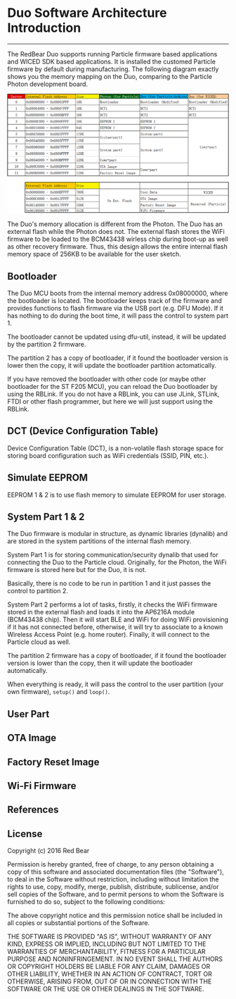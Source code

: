 # Duo Software Architecture Introduction
---

The RedBear Duo supports running Particle firmware based applications and WICED SDK based applications. It is installed the customed Particle firmware by default during manufacturing. The following diagram exactly shows you the memory mapping on the Duo, comparing to the Particle Photon development board.

![image](images/Duo_MemMap.png)

The Duo's memory allocation is different from the Photon. The Duo has an external flash while the Photon does not. The external flash stores the WiFi firmware to be loaded to the BCM43438 wirless chip during boot-up as well as other recovery firmware. Thus, this design allows the entire internal flash memory space of 256KB to be available for the user sketch.


## Bootloader

The Duo MCU boots from the internal memory address 0x08000000, where the bootloader is located. The bootloader keeps track of the firmware and provides functions to flash firmware via the USB port (e.g. DFU Mode). If it has nothing to do during the boot time, it will pass the control to system part 1.

The bootloader cannot be updated using dfu-util, instead, it will be updated by the partition 2 firmware.

The partition 2 has a copy of bootloader, if it found the bootloader version is lower then the copy, it will update the bootloader partition actomatically.

If you have removed the bootloader with other code (or maybe other bootloader for the ST F205 MCU), you can reload the Duo bootloader by using the RBLink. If you do not have a RBLink, you can use JLink, STLink, FTDI or other flash programmer, but here we will just support using the RBLink.


## DCT (Device Configuration Table)

Device Configuration Table (DCT), is a non-volatile flash storage space for storing board configuration such as WiFi credentials (SSID, PIN, etc.).


## Simulate EEPROM

EEPROM 1 & 2 is to use flash memory to simulate EEPROM for user storage.


## System Part 1 & 2

The Duo firmware is modular in structure, as dynamic libraries (dynalib) and are stored in the system partitions of the internal flash memory.

System Part 1 is for storing communication/security dynalib that used for connecting the Duo to the Particle cloud. Originally, for the Photon, the WiFi firmware is stored here but for the Duo, it is not.

Basically, there is no code to be run in partition 1 and it just passes the control to partition 2.

System Part 2 performs a lot of tasks, firstly, it checks the WiFi firmware stored in the external flash and loads it into the AP6216A module (BCM43438 chip). Then it will start BLE and WiFi for doing WiFi provisioning if it has not connected before, otherwise, it will try to associate to a known Wireless Access Point (e.g. home router). Finally, it will connect to the Particle cloud as well.

The partition 2 firmware has a copy of bootloader, if it found the bootloader version is lower than the copy, then it will update the bootloader automatically.

When everything is ready, it will pass the control to the user partition (your own firmware), `setup()` and `loop()`.


## User Part




## OTA Image




## Factory Reset Image




## Wi-Fi Firmware




## References




## License

Copyright (c) 2016 Red Bear

Permission is hereby granted, free of charge, to any person obtaining a copy of this software and associated documentation files (the "Software"), to deal in the Software without restriction, including without limitation the rights to use, copy, modify, merge, publish, distribute, sublicense, and/or sell copies of the Software, and to permit persons to whom the Software is furnished to do so, subject to the following conditions:

The above copyright notice and this permission notice shall be included in all copies or substantial portions of the Software.

THE SOFTWARE IS PROVIDED "AS IS", WITHOUT WARRANTY OF ANY KIND, EXPRESS OR IMPLIED, INCLUDING BUT NOT LIMITED TO THE WARRANTIES OF MERCHANTABILITY, FITNESS FOR A PARTICULAR PURPOSE AND NONINFRINGEMENT. IN NO EVENT SHALL THE AUTHORS OR COPYRIGHT HOLDERS BE LIABLE FOR ANY CLAIM, DAMAGES OR OTHER LIABILITY, WHETHER IN AN ACTION OF CONTRACT, TORT OR OTHERWISE, ARISING FROM, OUT OF OR IN CONNECTION WITH THE SOFTWARE OR THE USE OR OTHER DEALINGS IN THE SOFTWARE.


